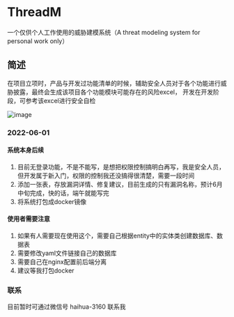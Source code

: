 # ThreadM
一个仅供个人工作使用的威胁建模系统（A threat modeling system for personal work only）


## 简述
在项目立项时，产品与开发过功能清单的时候，辅助安全人员对于各个功能进行威胁披露，最终会生成该项目各个功能模块可能存在的风险excel，
开发在开发阶段，可参考该excel进行安全自检

![image](https://user-images.githubusercontent.com/45199474/171342923-1f9bad33-0bf8-408a-89b9-dabccb82a6cc.png)


### 2022-06-01
#### 系统本身后续
1. 目前无登录功能，不是不能写，是想把权限控制搞明白再写，我是安全人员，但开发属于新入门，权限的控制我还没搞得很清楚，需要一段时间
2. 添加一张表，存放漏洞详情、修复建议，目前生成的只有漏洞名称，预计6月中旬完成，快的话，端午就能写完
3. 将系统打包成docker镜像

#### 使用者需要注意
1. 如果有人需要现在使用这个，需要自己根据entity中的实体类创建数据库、数据表
2. 需要修改yaml文件链接自己的数据库
3. 需要自己在nginx配置前后端分离
4. 建议等我打包docker



### 联系
目前暂时可通过微信号 haihua-3160 联系我
